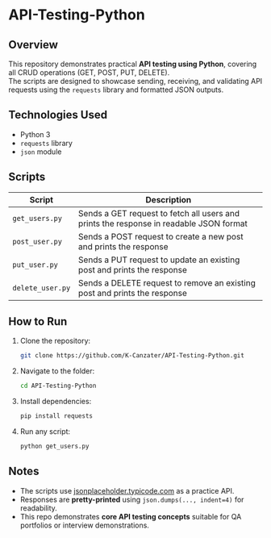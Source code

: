 # API-Testing-Python

## Overview
This repository demonstrates practical **API testing using Python**, covering all CRUD operations (GET, POST, PUT, DELETE).  
The scripts are designed to showcase sending, receiving, and validating API requests using the `requests` library and formatted JSON outputs.  


## Technologies Used
- Python 3
- `requests` library
- `json` module

## Scripts
| Script | Description |
|--------|-------------|
| `get_users.py` | Sends a GET request to fetch all users and prints the response in readable JSON format |
| `post_user.py` | Sends a POST request to create a new post and prints the response |
| `put_user.py` | Sends a PUT request to update an existing post and prints the response |
| `delete_user.py` | Sends a DELETE request to remove an existing post and prints the response |

## How to Run
1. Clone the repository:  
    ```bash
    git clone https://github.com/K-Canzater/API-Testing-Python.git
    ```
2. Navigate to the folder:  
    ```bash
    cd API-Testing-Python
    ```
3. Install dependencies:  
    ```bash
    pip install requests
    ```
4. Run any script:  
    ```bash
    python get_users.py
    ```

## Notes
- The scripts use [jsonplaceholder.typicode.com](https://jsonplaceholder.typicode.com/) as a practice API.  
- Responses are **pretty-printed** using `json.dumps(..., indent=4)` for readability.  
- This repo demonstrates **core API testing concepts** suitable for QA portfolios or interview demonstrations.
